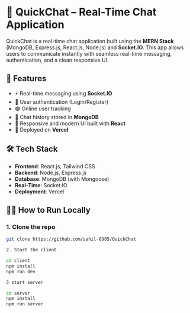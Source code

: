 # 💬 QuickChat – Real-Time Chat Application

QuickChat is a real-time chat application built using the **MERN Stack** (MongoDB, Express.js, React.js, Node.js) and **Socket.IO**. This app allows users to communicate instantly with seamless real-time messaging, authentication, and a clean responsive UI.

## 🚀 Features

- ⚡ Real-time messaging using **Socket.IO**
- 🔐 User authentication (Login/Register)
- 🟢 Online user tracking
- 💬 Chat history stored in **MongoDB**
- 📱 Responsive and modern UI built with **React**
- 🚀 Deployed on **Vercel**

## 🛠️ Tech Stack

- **Frontend**: React.js, Tailwind CSS
- **Backend**: Node.js, Express.js
- **Database**: MongoDB (with Mongoose)
- **Real-Time**: Socket.IO
- **Deployment**: Vercel 


## 🧑‍💻 How to Run Locally

### 1. Clone the repo
```bash
git clone https://github.com/sahil-0905/QuickChat

2. Start the client

cd client
npm install 
npm run dev

3 start server

cd server
npm install 
npm run server
